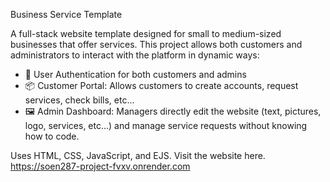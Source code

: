 Business Service Template

A full-stack website template designed for small to medium-sized businesses that offer services.
This project allows both customers and administrators to interact with the platform in dynamic ways:
- 🔐 User Authentication for both customers and admins
- 📦 Customer Portal: Allows customers to create accounts, request services, check bills, etc...
- 🖼️ Admin Dashboard: Managers directly edit the website (text, pictures, logo, services, etc...) and manage service requests without knowing how to code.

Uses HTML, CSS, JavaScript, and EJS. 
Visit the website here.
https://soen287-project-fvxv.onrender.com
